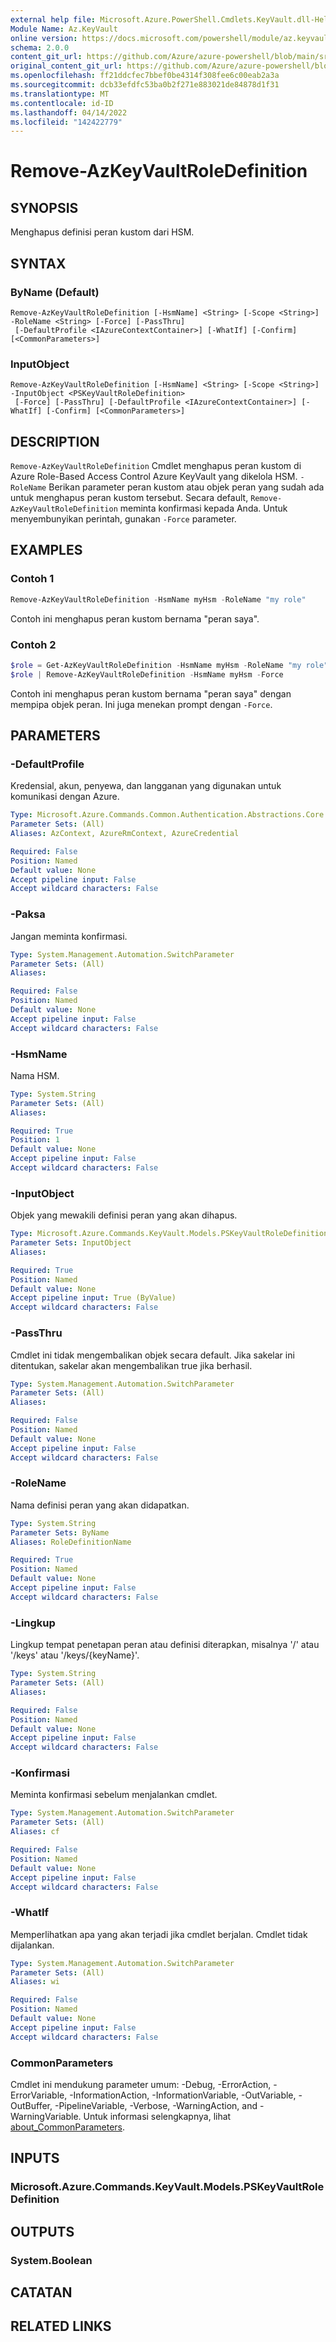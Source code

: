 ```yaml
---
external help file: Microsoft.Azure.PowerShell.Cmdlets.KeyVault.dll-Help.xml
Module Name: Az.KeyVault
online version: https://docs.microsoft.com/powershell/module/az.keyvault/remove-azkeyvaultroledefinition
schema: 2.0.0
content_git_url: https://github.com/Azure/azure-powershell/blob/main/src/KeyVault/KeyVault/help/Remove-AzKeyVaultRoleDefinition.md
original_content_git_url: https://github.com/Azure/azure-powershell/blob/main/src/KeyVault/KeyVault/help/Remove-AzKeyVaultRoleDefinition.md
ms.openlocfilehash: ff21ddcfec7bbef0be4314f308fee6c00eab2a3a
ms.sourcegitcommit: dcb33efdfc53ba0b2f271e883021de84878d1f31
ms.translationtype: MT
ms.contentlocale: id-ID
ms.lasthandoff: 04/14/2022
ms.locfileid: "142422779"
---
```

# Remove-AzKeyVaultRoleDefinition

## SYNOPSIS
Menghapus definisi peran kustom dari HSM.

## SYNTAX

### ByName (Default)
```
Remove-AzKeyVaultRoleDefinition [-HsmName] <String> [-Scope <String>] -RoleName <String> [-Force] [-PassThru]
 [-DefaultProfile <IAzureContextContainer>] [-WhatIf] [-Confirm] [<CommonParameters>]
```

### InputObject
```
Remove-AzKeyVaultRoleDefinition [-HsmName] <String> [-Scope <String>] -InputObject <PSKeyVaultRoleDefinition>
 [-Force] [-PassThru] [-DefaultProfile <IAzureContextContainer>] [-WhatIf] [-Confirm] [<CommonParameters>]
```

## DESCRIPTION
`Remove-AzKeyVaultRoleDefinition` Cmdlet menghapus peran kustom di Azure Role-Based Access Control Azure KeyVault yang dikelola HSM.
`-RoleName` Berikan parameter peran kustom atau objek peran yang sudah ada untuk menghapus peran kustom tersebut.
Secara default, `Remove-AzKeyVaultRoleDefinition` meminta konfirmasi kepada Anda.
Untuk menyembunyikan perintah, gunakan `-Force` parameter.

## EXAMPLES

### Contoh 1

```powershell
Remove-AzKeyVaultRoleDefinition -HsmName myHsm -RoleName "my role"
```

Contoh ini menghapus peran kustom bernama "peran saya".

### Contoh 2

```powershell
$role = Get-AzKeyVaultRoleDefinition -HsmName myHsm -RoleName "my role"
$role | Remove-AzKeyVaultRoleDefinition -HsmName myHsm -Force
```

Contoh ini menghapus peran kustom bernama "peran saya" dengan mempipa objek peran. Ini juga menekan prompt dengan `-Force`.

## PARAMETERS

### -DefaultProfile
Kredensial, akun, penyewa, dan langganan yang digunakan untuk komunikasi dengan Azure.

```yaml
Type: Microsoft.Azure.Commands.Common.Authentication.Abstractions.Core.IAzureContextContainer
Parameter Sets: (All)
Aliases: AzContext, AzureRmContext, AzureCredential

Required: False
Position: Named
Default value: None
Accept pipeline input: False
Accept wildcard characters: False
```

### -Paksa
Jangan meminta konfirmasi.

```yaml
Type: System.Management.Automation.SwitchParameter
Parameter Sets: (All)
Aliases:

Required: False
Position: Named
Default value: None
Accept pipeline input: False
Accept wildcard characters: False
```

### -HsmName
Nama HSM.

```yaml
Type: System.String
Parameter Sets: (All)
Aliases:

Required: True
Position: 1
Default value: None
Accept pipeline input: False
Accept wildcard characters: False
```

### -InputObject
Objek yang mewakili definisi peran yang akan dihapus.

```yaml
Type: Microsoft.Azure.Commands.KeyVault.Models.PSKeyVaultRoleDefinition
Parameter Sets: InputObject
Aliases:

Required: True
Position: Named
Default value: None
Accept pipeline input: True (ByValue)
Accept wildcard characters: False
```

### -PassThru
Cmdlet ini tidak mengembalikan objek secara default.
Jika sakelar ini ditentukan, sakelar akan mengembalikan true jika berhasil.

```yaml
Type: System.Management.Automation.SwitchParameter
Parameter Sets: (All)
Aliases:

Required: False
Position: Named
Default value: None
Accept pipeline input: False
Accept wildcard characters: False
```

### -RoleName
Nama definisi peran yang akan didapatkan.

```yaml
Type: System.String
Parameter Sets: ByName
Aliases: RoleDefinitionName

Required: True
Position: Named
Default value: None
Accept pipeline input: False
Accept wildcard characters: False
```

### -Lingkup
Lingkup tempat penetapan peran atau definisi diterapkan, misalnya '/' atau '/keys' atau '/keys/{keyName}'.

```yaml
Type: System.String
Parameter Sets: (All)
Aliases:

Required: False
Position: Named
Default value: None
Accept pipeline input: False
Accept wildcard characters: False
```

### -Konfirmasi
Meminta konfirmasi sebelum menjalankan cmdlet.

```yaml
Type: System.Management.Automation.SwitchParameter
Parameter Sets: (All)
Aliases: cf

Required: False
Position: Named
Default value: None
Accept pipeline input: False
Accept wildcard characters: False
```

### -WhatIf
Memperlihatkan apa yang akan terjadi jika cmdlet berjalan.
Cmdlet tidak dijalankan.

```yaml
Type: System.Management.Automation.SwitchParameter
Parameter Sets: (All)
Aliases: wi

Required: False
Position: Named
Default value: None
Accept pipeline input: False
Accept wildcard characters: False
```

### CommonParameters
Cmdlet ini mendukung parameter umum: -Debug, -ErrorAction, -ErrorVariable, -InformationAction, -InformationVariable, -OutVariable, -OutBuffer, -PipelineVariable, -Verbose, -WarningAction, and -WarningVariable. Untuk informasi selengkapnya, lihat [about_CommonParameters](http://go.microsoft.com/fwlink/?LinkID=113216).

## INPUTS

### Microsoft.Azure.Commands.KeyVault.Models.PSKeyVaultRoleDefinition

## OUTPUTS

### System.Boolean

## CATATAN

## RELATED LINKS
